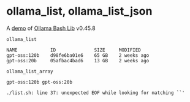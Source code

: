 # ollama_list, ollama_list_json

A [demo](../README.md#demos) of [Ollama Bash Lib](https://github.com/attogram/ollama-bash-lib) v0.45.8

```
ollama_list
```
```
NAME            ID              SIZE     MODIFIED    
gpt-oss:120b    d98fe6ba01e6    65 GB    2 weeks ago    
gpt-oss:20b     05afbac4bad6    13 GB    2 weeks ago    
```

```
ollama_list_array
```
```
gpt-oss:120b gpt-oss:20b
```

```
./list.sh: line 37: unexpected EOF while looking for matching ``'
